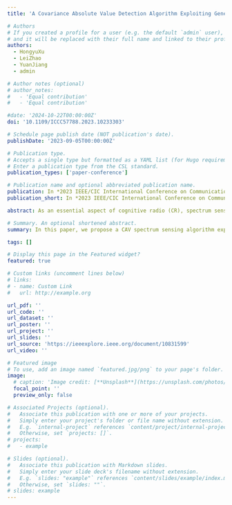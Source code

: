 ```yaml
---
title: 'A Covariance Absolute Value Detection Algorithm Exploiting Generalized Stochastic Resonance'

# Authors
# If you created a profile for a user (e.g. the default `admin` user), write the username (folder name) here
# and it will be replaced with their full name and linked to their profile.
authors:
  - HongyuXu
  - LeiZhao
  - YuanJiang
  - admin

# Author notes (optional)
# author_notes:
#   - 'Equal contribution'
#   - 'Equal contribution'

#date: '2024-10-22T00:00:00Z'
doi: '10.1109/ICCC57788.2023.10233303'

# Schedule page publish date (NOT publication's date).
publishDate: '2023-09-05T00:00:00Z'

# Publication type.
# Accepts a single type but formatted as a YAML list (for Hugo requirements).
# Enter a publication type from the CSL standard.
publication_types: ['paper-conference']

# Publication name and optional abbreviated publication name.
publication: In *2023 IEEE/CIC International Conference on Communications in China (ICCC)*
publication_short: In *2023 IEEE/CIC International Conference on Communications in China (ICCC)*

abstract: As an essential aspect of cognitive radio (CR), spectrum sensing has always been a research hotspot. In a multi-antenna scenario, the received signals from each antenna exhibit strong spatial correlation. Therefore, the covariance absolute value (CAV) detection algorithm is commonly employed, although its performance at low signal-to-noise ratio (SNR) needs improvement. This paper proposes an improved CAV detection algorithm that leverages generalized stochastic resonance (GSR) in multi-antenna scenarios. The research demonstrates that the performance of the CAV algorithm can be enhanced by introducing an appropriate direct current signal. By maximizing the probability of detection for a fixed probability of false alarm, the optimal amplitude of the additional direct current signal can be determined. Unlike previous work, this paper derives more exact formulas and considers a more general random signal model and a multi-antenna scenario. Theoretical analysis and simulation results confirm that the proposed method outperforms traditional CAV detection methods, particularly under low SNR conditions.

# Summary. An optional shortened abstract.
summary: In this paper, we propose a CAV spectrum sensing algorithm exploiting GSR in multi-antenna scenarios. 

tags: []

# Display this page in the Featured widget?
featured: true

# Custom links (uncomment lines below)
# links:
# - name: Custom Link
#   url: http://example.org

url_pdf: ''
url_code: ''
url_dataset: ''
url_poster: ''
url_project: ''
url_slides: ''
url_source: 'https://ieeexplore.ieee.org/document/10831599'
url_video: ''

# Featured image
# To use, add an image named `featured.jpg/png` to your page's folder.
image:
  # caption: 'Image credit: [**Unsplash**](https://unsplash.com/photos/pLCdAaMFLTE)'
  focal_point: ''
  preview_only: false

# Associated Projects (optional).
#   Associate this publication with one or more of your projects.
#   Simply enter your project's folder or file name without extension.
#   E.g. `internal-project` references `content/project/internal-project/index.md`.
#   Otherwise, set `projects: []`.
# projects:
#   - example

# Slides (optional).
#   Associate this publication with Markdown slides.
#   Simply enter your slide deck's filename without extension.
#   E.g. `slides: "example"` references `content/slides/example/index.md`.
#   Otherwise, set `slides: ""`.
# slides: example
---
```


<!-- {{% callout note %}}
Click the _Cite_ button above to demo the feature to enable visitors to import publication metadata into their reference management software.
{{% /callout %}}

{{% callout note %}}
Create your slides in Markdown - click the _Slides_ button to check out the example.
{{% /callout %}} -->

<!-- Add the publication's **full text** or **supplementary notes** here. You can use rich formatting such as including [code, math, and images](https://docs.hugoblox.com/content/writing-markdown-latex/). -->
